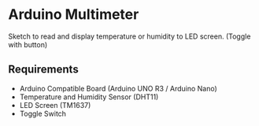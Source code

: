 # Arduino Multimeter
Sketch to read and display temperature or humidity to LED screen. (Toggle with button)

## Requirements

- Arduino Compatible Board (Arduino UNO R3 / Arduino Nano)
- Temperature and Humidity Sensor (DHT11)
- LED Screen (TM1637)
- Toggle Switch
